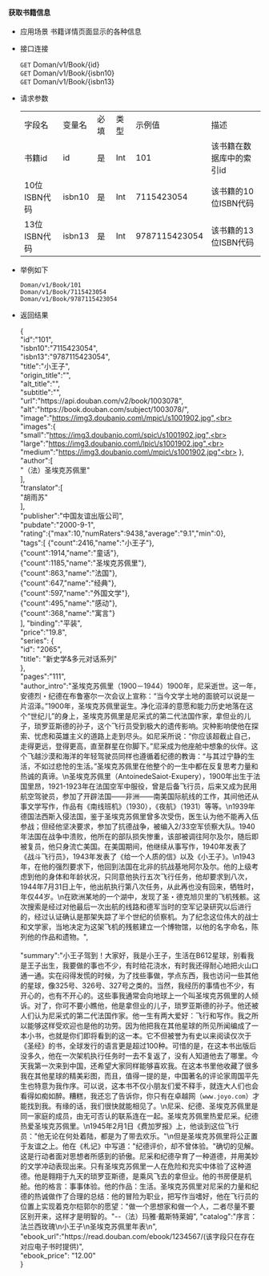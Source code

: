#### 获取书籍信息
- 应用场景
	书籍详情页面显示的各种信息
- 接口连接

	`GET` Doman/v1/Book/{id}<br>
	`GET` Doman/v1/Book/{isbn10}<br>
	`GET` Doman/v1/Book/{isbn13}<br>
- 请求参数
	<table>
		<tr><td>字段名</td><td>变量名</td><td>必填</td><td>类型</td><td>示例值</td><td>描述</td></tr>
		<tr><td>书籍id</td><td>id</td><td>是</td><td>Int</td><td>101</td><td>该书籍在数据库中的索引id</td></tr>
		<tr><td>10位ISBN代码</td><td>isbn10</td><td>是</td><td>Int</td><td>7115423054</td><td>该书籍的10位ISBN代码</td></tr>
		<tr><td>13位ISBN代码</td><td>isbn13</td><td>是</td><td>Int</td><td>9787115423054</td><td>该书籍的13位ISBN代码</td></tr>
	</table>

- 举例如下

	`Doman/v1/Book/101`<br>
	`Doman/v1/Book/7115423054`<br>
	`Doman/v1/Book/9787115423054`<br>

- 返回结果

	{<br>
    "id":"101",<br>
    "isbn10":"7115423054",<br>
    "isbn13":"9787115423054",<br>
    "title":"小王子",<br>
    "origin_title":"",<br>
    "alt_title":"",<br>
    "subtitle":"",<br>
    "url":"https:\/\/api.douban.com\/v2\/book\/1003078",<br>
    "alt":"https:\/\/book.douban.com\/subject\/1003078\/",<br>
    "image":"https://img3.doubanio.com\/mpic\/s1001902.jpg",<br>
    "images":{<br>
        "small":"https://img3.doubanio.com\/spic\/s1001902.jpg",<br>
        "large":"https://img3.doubanio.com\/lpic\/s1001902.jpg",<br>
        "medium":"https://img3.doubanio.com\/mpic\/s1001902.jpg"<br>
        },<br>
    "author":[<br>
        "（法）圣埃克苏佩里"<br>
        ],<br>
    "translator":[<br>
        "胡雨苏"<br>
        ],<br>
    "publisher":"中国友谊出版公司",<br>
    "pubdate":"2000-9-1",<br>
    "rating":{"max":10,"numRaters":9438,"average":"9.1","min":0},<br>
    "tags":[
        {"count":2416,"name":"小王子"},<br>
        {"count":1914,"name":"童话"},<br>
        {"count":1185,"name":"圣埃克苏佩里"},<br>
        {"count":863,"name":"法国"},<br>
        {"count":647,"name":"经典"},<br>
        {"count":597,"name":"外国文学"},<br>
        {"count":495,"name":"感动"},<br>
        {"count":368,"name":"寓言"}<br>
        ],
    "binding":"平装",<br>
    "price":"19.8",<br>
    "series": {<br>
        "id": "2065",<br>
        "title": "新史学&多元对话系列"<br>
    },<br>
    "pages":"111",<br>
    "author_intro":"圣埃克苏佩里（1900－1944）1900年，尼采逝世。这一年，安德烈・纪德在布鲁塞尔一次会议上宣称：“当今文学土地的面貌可以说是一片沼泽。”1900年，圣埃克苏佩里诞生。净化沼泽的意愿和能力历史地落在这个“世纪儿”的身上，圣埃克苏佩里是尼采式的第二代法国作家，拿但业的儿子，琐罗亚斯德的孙子，这个飞行员受到极大的遗传影响。灾种影响使他在探索、忧虑和英雄主义的道路上走到尽头。如尼采所说：“你应该超截止自己，走得更远，登得更高，直至群星在你脚下。”尼采成为他座舱中想象的伙伴。这个飞越沙漠和海洋的年轻驾驶员同样也遵循着纪德的教诲：“与其过宁静的生活，不如过悲怆的生活。”圣埃克苏佩里在他整个的一生中都在反复思考力量和热诚的真谛。\n圣埃克苏佩里（AntoinedeSaiot-Exupery），1900年出生于法国里昂，1921-1923年在法国空军中服役，曾是后备飞行员，后来又成为民用航空驾驶员，参加了开辟法国――非洲――南美国际航线的工作，其间他还从事文学写作，作品有《南线班机》（1930），《夜航》（1931）等等。\n1939年德国法西斯入侵法国，鉴于圣埃克苏佩里曾多次受伤，医生认为他不能再入伍参战；但经他坚决要求，参加了抗德战争，被编入2\/33空军侦察大队。1940年法国在战争中溃败，他所在的部队损失惨重，该部被调往阿尔及尔，随后即被复员，他只身流亡美国。在美国期间，他继续从事写作，1940年发表了《战斗飞行员》，1943年发表了《给一个人质的信》以及《小王子》。\n1943年，在他的强烈要求下，他回到法国在北非的抗战基地阿尔及尔。他的上级考虑到他的身体和年龄状况，只同意他执行五次飞行任务，他却要求到八次，1944年7月31日上午，他出航执行第八次任务，从此再也没有回来，牺牲时，年仅44岁。\n在欧洲某地的一个湖中，发现了圣・德克旭贝里的飞机残骸。这次搜索是经过对他最后一次出航的线路和德军当时的空军记录研究以后进行的，经过认证确认是那架失踪了半个世纪的侦察机。为了纪念这位伟大的战士和文学家，当地决定为这架飞机的残骸建立一个博物馆，以他的名字命名，陈列他的作品和遗物。",<br><br>
    "summary":"小王子驾到！大家好，我是小王子，生活在B612星球，别看我是王子出生，我要做的事也不少，有时给花浇水，有时我还得耐心地把火山口通一通。实在闷得发慌的时候，为了找些事做，学点东西，我也访问一些其他的星球，像325号、326号、327号之类的。当然，我经历的事情也不少，有开心的，也有不开心的。这些事我通常会向地球上一个叫圣埃克苏佩里的人倾诉。对了，你可不要小瞧他，他是拿但业的儿子，琐罗亚斯德的孙子。他还被人们认为尼采式的第二代法国作家。他一生有两大爱好：飞行和写作。我之所以能够这样受欢迎也是他的功劳。因为他把我在其他星球的所见所闻编成了一本小书，也就是你们即将看到的这一本。它不但被誉为有史以来阅读仅次于《圣经》的书，全球发行的语言更是超过100种。可惜的是，在这本书出版后没多久，他在一次架机执行任务时一去不复返了，没有人知道他去了哪里。今天我第一次来到中国，还希望大家同样能够喜欢我。在这本书里他收藏了很多我在其他星球的精美彩图，而且，值得一提的是，中国著名的评论家周国平先生也特意为我作序。可以说，这本书不仅小朋友们爱不释手，就连大人们也会看得如痴如醉。糟糕，我还忘了告诉你，你只有在卓越网（`www.joyo.com`）才能找到我。有缘的话，我们很快就能相见了。\n尼采、纪德、圣埃克苏佩里是同一家庭的成员，由无可否认的联系连在一起。圣埃克苏佩里热爱尼采。纪德热爱圣埃克苏佩里。\n1945年2月1日《费加罗报》上，他谈到这位飞行员：\"他无论在何处着陆，都是为了带去欢乐。\"\n但是圣埃克苏佩里将公正置于友谊之上。他在《札记》中写道：\"纪德评价，却不曾体验。\"确切的见解。这是行动者面对思想者所感到的骄傲。尼采和纪德孕育了一种道德，并用美妙的文学冲动表现出来。只有圣埃克苏佩里一人在危险和充实中体验了这种道德。他是翱翔于九天的琐罗亚斯德，是乘风飞去的拿但业。他的书房便是机舱。他的格言：事事体验。他的作品：生活。圣埃克苏佩里对尼采的力量和纪德的热诚做作了合理的总结：他的冒险为职业，把写作当嗜好，他在飞行员的位置上实现着克尔桤郭尔的愿望：\"做一个思想家和做一个人，二者尽量不要区别开来，这样才是明智的。\"--（法）玛雅·戴斯特莱姆",
    "catalog":"序言：法兰西玫瑰\n小王子\n圣埃克苏佩里年表\n",<br>
    "ebook_url":"https:\//read.douban.com\/ebook\/1234567\/(该字段只在存在对应电子书时提供)",<br>
    "ebook_price": "12.00"<br>
}<br>
